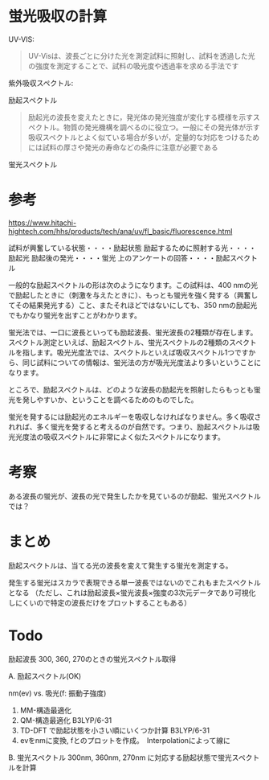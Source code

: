 # 蛍光吸収の計算

UV-VIS:

> UV-Visは、波長ごとに分けた光を測定試料に照射し、試料を透過した光の強度を測定することで、試料の吸光度や透過率を求める手法です


紫外吸収スペクトル:


励起スペクトル

> 励起光の波長を変えたときに，発光体の発光強度が変化する模様を示すスペクトル。物質の発光機構を調べるのに役立つ。一般にその発光体が示す吸収スペクトルとよく似ている場合が多いが，定量的な対応をつけるためには試料の厚さや発光の寿命などの条件に注意が必要である


蛍光スペクトル

# 参考

https://www.hitachi-hightech.com/hhs/products/tech/ana/uv/fl_basic/fluorescence.html

試料が興奮している状態・・・・励起状態
励起するために照射する光・・・・励起光
励起後の発光・・・・蛍光
上のアンケートの回答・・・・励起スペクトル

一般的な励起スペクトルの形は次のようになります。この試料は、400 nmの光で励起したときに（刺激を与えたときに）、もっとも蛍光を強く発する（興奮してその結果発光する）こと、またそれほどではないにしても、350 nmの励起光でもかなり蛍光を出すことがわかります。

蛍光法では、一口に波長といっても励起波長、蛍光波長の2種類が存在します。スペクトル測定といえば、励起スペクトル、蛍光スペクトルの2種類のスペクトルを指します。吸光光度法では、スペクトルといえば吸収スペクトル1つですから、同じ試料についての情報は、蛍光法の方が吸光光度法より多いということになります。

ところで、励起スペクトルは、どのような波長の励起光を照射したらもっとも蛍光を発しやすいか、ということを調べるためのものでした。

蛍光を発するには励起光のエネルギーを吸収しなければなりません。多く吸収されれば、多く蛍光を発すると考えるのが自然です。つまり、励起スペクトルは吸光光度法の吸収スペクトルに非常によく似たスペクトルになります。


# 考察

ある波長の蛍光が、波長の光で発生したかを見ているのが励起、蛍光スペクトルでは？




# まとめ

励起スペクトルは、当てる光の波長を変えて発生する蛍光を測定する。

発生する蛍光はスカラで表現できる単一波長ではないのでこれもまたスペクトルとなる
（ただし、これは励起波長×蛍光波長×強度の3次元データであり可視化しにくいので特定の波長だけをプロットすることもある）



# Todo

励起波長 300, 360, 270のときの蛍光スペクトル取得


A. 励起スペクトル(OK)

nm(ev) vs. 吸光(f: 振動子強度)

1. MM-構造最適化
2. QM-構造最適化 B3LYP/6-31
3. TD-DFT で励起状態を小さい順にいくつか計算 B3LYP/6-31
4. evをnmに変換, fとのプロットを作成。　Interpolationによって線に


B. 蛍光スペクトル
300nm, 360nm, 270nm に対応する励起状態で蛍光スペクトルを計算

